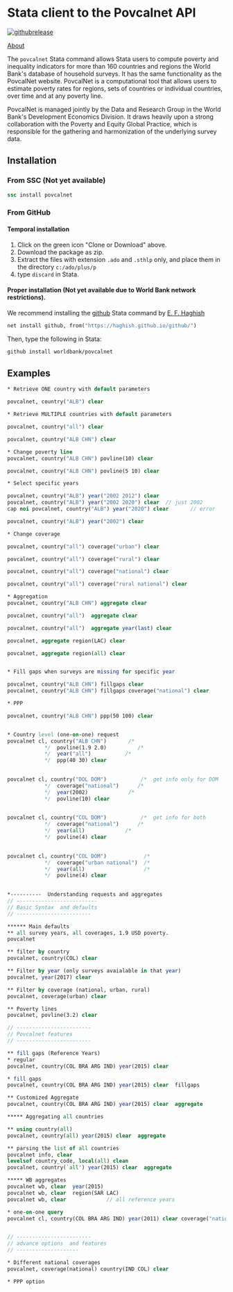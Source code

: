 Stata client to the Povcalnet API
==================================

[![githubrelease](https://img.shields.io/github/release/worldbank/povcalnet/all.svg?label=current+release)](https://github.com/worldbank/povcalnet/releases)

[About](about.md)


The `povcalnet` Stata command allows Stata users to compute poverty and inequality
indicators for more than 160 countries and regions the World Bank's database of
household surveys. It has the same functionality as the PovcalNet website. PovcalNet
is a computational tool that allows users to estimate poverty rates for regions,
sets of countries or individual countries, over time and at any poverty line.

PovcalNet is managed jointly by the Data and Research Group in the World Bank's
Development Economics Division. It draws heavily upon a strong collaboration with
the Poverty and Equity Global Practice, which is responsible for the gathering and
harmonization of the underlying survey data.

## Installation 

### From SSC (Not yet available)

```stata
ssc install povcalnet
```

### From GitHub 

#### Temporal installation

1. Click on the green icon "Clone or Download" above. 
2. Download the package as zip. 
3. Extract the files with extension `.ado` and `.sthlp` only, and place them in the directory `c:/ado/plus/p`
4. type `discard` in Stata. 

#### Proper installation (Not yet available due to World Bank network restrictions).
We recommend installing the [github](https://github.com/haghish/github) Stata command by [E. F. Haghish](https://github.com/haghish)

```stata
net install github, from("https://haghish.github.io/github/")
```
Then, type the following in Stata:
```stata
github install worldbank/povcalnet
```

## Examples

```stata
* Retrieve ONE country with default parameters

povcalnet, country("ALB") clear

* Retrieve MULTIPLE countries with default parameters

povcalnet, country("all") clear

povcalnet, country("ALB CHN") clear

* Change poverty line
povcalnet, country("ALB CHN") povline(10) clear

povcalnet, country("ALB CHN") povline(5 10) clear

* Select specific years

povcalnet, country("ALB") year("2002 2012") clear
povcalnet, country("ALB") year("2002 2020") clear  // just 2002
cap noi povcalnet, country("ALB") year("2020") clear       // error

povcalnet, country("ALB") year("2002") clear

* Change coverage

povcalnet, country("all") coverage("urban") clear

povcalnet, country("all") coverage("rural") clear

povcalnet, country("all") coverage("national") clear

povcalnet, country("all") coverage("rural national") clear

* Aggregation
povcalnet, country("ALB CHN") aggregate clear

povcalnet, country("all")  aggregate clear 

povcalnet, country("all")  aggregate year(last) clear 

povcalnet, aggregate region(LAC) clear 

povcalnet, aggregate region(all) clear 


* Fill gaps when surveys are missing for specific year

povcalnet, country("ALB CHN") fillgaps clear 
povcalnet, country("ALB CHN") fillgaps coverage("national") clear

* PPP

povcalnet, country("ALB CHN") ppp(50 100) clear


* Country level (one-on-one) request
povcalnet cl, country("ALB CHN")       /*
            */	povline(1.9 2.0)          /*
            */  year("all")           /*
            */  ppp(40 30) clear

						
povcalnet cl, country("DOL DOM")           /*  get info only for DOM
            */	coverage("national")      /*
            */  year(2002)             /*
            */  povline(10) clear

						
povcalnet cl, country("COL DOM")           /*  get info for both
            */	coverage("national")      /*
            */  year(all)             /*
            */  povline(4) clear

						
povcalnet cl, country("COL DOM")            /*  
            */	coverage("urban national")  /*
            */  year(all)                   /*
            */  povline(4) clear

						
*----------  Understanding requests and aggregates
// --------------------------
// Basic Syntax  and defaults
// ------------------------

****** Main defaults
** all survey years, all coverages, 1.9 USD poverty. 
povcalnet

** filter by country
povcalnet, country(COL) clear

** Filter by year (only surveys avaialable in that year)
povcalnet, year(2017) clear

** Filter by coverage (national, urban, rural)
povcalnet, coverage(urban) clear

** Poverty lines
povcalnet, povline(3.2) clear

// ------------------------
// Povcalnet features
// ------------------------

** fill gaps (Reference Years)
* regular 
povcalnet, country(COL BRA ARG IND) year(2015) clear 

* fill gaps
povcalnet, country(COL BRA ARG IND) year(2015) clear  fillgaps

** Customized Aggregate
povcalnet, country(COL BRA ARG IND) year(2015) clear  aggregate

***** Aggregating all countries

** using country(all)
povcalnet, country(all) year(2015) clear  aggregate

** parsing the list of all countries 
povcalnet info, clear
levelsof country_code, local(all) clean 
povcalnet, country(`all') year(2015) clear  aggregate

***** WB aggregates
povcalnet wb, clear  year(2015)
povcalnet wb, clear  region(SAR LAC)
povcalnet wb, clear             // all reference years

* one-on-one query
povcalnet cl, country(COL BRA ARG IND) year(2011) clear coverage("national national urban national")


// ------------------------
// advance options  and features
// --------------------

* Different national coverages
povcalnet, coverage(national) country(IND COL) clear

* PPP option

```



